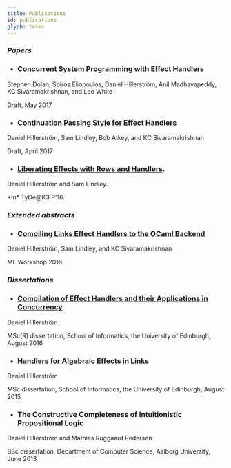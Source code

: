 ```yaml
---
title: Publications
id: publications
glyph: tasks
---
```


### *Papers*

* ### [Concurrent System Programming with Effect Handlers](papers/conc_system_prog_handlers-draft-may2017.pdf)
<p>Stephen Dolan, Spiros Eliopoulos, Daniel Hillerström, Anil Madhavapeddy, KC Sivaramakrishnan, and Leo White</p>
<p>Draft, May 2017</p>

* ### [Continuation Passing Style for Effect Handlers](papers/cps-handlers-draft-april2017.pdf)
<p>Daniel Hillerström, Sam Lindley, Bob Atkey, and KC Sivaramakrishnan</p>
<p>Draft, April 2017</p>

* ### [Liberating Effects with Rows and Handlers](papers/liberating_effects-tyde2016.pdf).
<p>Daniel Hillerström and Sam Lindley.</p>
<p>*In* TyDe@ICFP'16.</p>

### *Extended abstracts*

* ### [Compiling Links Effect Handlers to the OCaml Backend](papers/mlabstract2016.pdf)
<p>Daniel Hillerström, Sam Lindley, and KC Sivaramakrishnan</p>
<p>ML Workshop 2016</p>

### *Dissertations*

* ### [Compilation of Effect Handlers and their Applications in Concurrency](papers/thesis2016.pdf)
<p>Daniel Hillerström</p>
<p>MSc(R) dissertation, School of Informatics, the University of Edinburgh, August 2016</p>

* ### [Handlers for Algebraic Effects in Links](papers/thesis2015.pdf)
<p>Daniel Hillerström</p>
<p>MSc dissertation, School of Informatics, the University of Edinburgh, August 2015</p>

* ### The Constructive Completeness of Intuitionistic Propositional Logic
<p>Daniel Hillerström and Mathias Ruggaard Pedersen</p>
<p>BSc dissertation, Department of Computer Science, Aalborg University, June 2013</p>